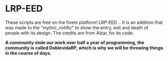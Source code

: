 # LRP-EED
These scripts are free on the fivem platform!
LRP-EED .. It is an addition that was made to the "mythic_notific" to show the entry, exit and death of people with its design. The credits are from Alzar, for its code.

**A community stole our work over half a year of programming, the community is called DoblevidaRP, which is why we will be throwing things in the course of days.**
